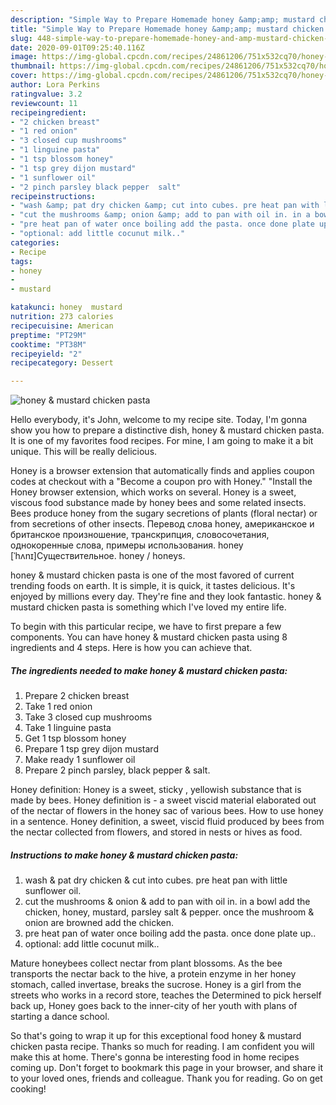 ```yaml
---
description: "Simple Way to Prepare Homemade honey &amp;amp; mustard chicken pasta"
title: "Simple Way to Prepare Homemade honey &amp;amp; mustard chicken pasta"
slug: 448-simple-way-to-prepare-homemade-honey-and-amp-mustard-chicken-pasta
date: 2020-09-01T09:25:40.116Z
image: https://img-global.cpcdn.com/recipes/24861206/751x532cq70/honey-mustard-chicken-pasta-recipe-main-photo.jpg
thumbnail: https://img-global.cpcdn.com/recipes/24861206/751x532cq70/honey-mustard-chicken-pasta-recipe-main-photo.jpg
cover: https://img-global.cpcdn.com/recipes/24861206/751x532cq70/honey-mustard-chicken-pasta-recipe-main-photo.jpg
author: Lora Perkins
ratingvalue: 3.2
reviewcount: 11
recipeingredient:
- "2 chicken breast"
- "1 red onion"
- "3 closed cup mushrooms"
- "1 linguine pasta"
- "1 tsp blossom honey"
- "1 tsp grey dijon mustard"
- "1 sunflower oil"
- "2 pinch parsley black pepper  salt"
recipeinstructions:
- "wash &amp; pat dry chicken &amp; cut into cubes. pre heat pan with little sunflower oil."
- "cut the mushrooms &amp; onion &amp; add to pan with oil in. in a bowl add the chicken, honey, mustard, parsley salt &amp; pepper. once the mushroom &amp; onion are browned add the chicken."
- "pre heat pan of water once boiling add the pasta. once done plate up.."
- "optional: add little cocunut milk.."
categories:
- Recipe
tags:
- honey
- 
- mustard

katakunci: honey  mustard 
nutrition: 273 calories
recipecuisine: American
preptime: "PT29M"
cooktime: "PT38M"
recipeyield: "2"
recipecategory: Dessert

---
```



![honey &amp; mustard chicken pasta](https://img-global.cpcdn.com/recipes/24861206/751x532cq70/honey-mustard-chicken-pasta-recipe-main-photo.jpg)

Hello everybody, it's John, welcome to my recipe site. Today, I'm gonna show you how to prepare a distinctive dish, honey &amp; mustard chicken pasta. It is one of my favorites food recipes. For mine, I am going to make it a bit unique. This will be really delicious.

Honey is a browser extension that automatically finds and applies coupon codes at checkout with a &#34;Become a coupon pro with Honey.&#34; &#34;Install the Honey browser extension, which works on several. Honey is a sweet, viscous food substance made by honey bees and some related insects. Bees produce honey from the sugary secretions of plants (floral nectar) or from secretions of other insects. Перевод слова honey, американское и британское произношение, транскрипция, словосочетания, однокоренные слова, примеры использования. honey [ˈhʌnɪ]Существительное. honey / honeys.

honey &amp; mustard chicken pasta is one of the most favored of current trending foods on earth. It is simple, it is quick, it tastes delicious. It's enjoyed by millions every day. They're fine and they look fantastic. honey &amp; mustard chicken pasta is something which I've loved my entire life.


To begin with this particular recipe, we have to first prepare a few components. You can have honey &amp; mustard chicken pasta using 8 ingredients and 4 steps. Here is how you can achieve that.

<!--inarticleads1-->

##### The ingredients needed to make honey &amp; mustard chicken pasta:

1. Prepare 2 chicken breast
1. Take 1 red onion
1. Take 3 closed cup mushrooms
1. Take 1 linguine pasta
1. Get 1 tsp blossom honey
1. Prepare 1 tsp grey dijon mustard
1. Make ready 1 sunflower oil
1. Prepare 2 pinch parsley, black pepper &amp; salt.


Honey definition: Honey is a sweet, sticky , yellowish substance that is made by bees. Honey definition is - a sweet viscid material elaborated out of the nectar of flowers in the honey sac of various bees. How to use honey in a sentence. Honey definition, a sweet, viscid fluid produced by bees from the nectar collected from flowers, and stored in nests or hives as food. 

<!--inarticleads2-->

##### Instructions to make honey &amp; mustard chicken pasta:

1. wash &amp; pat dry chicken &amp; cut into cubes. pre heat pan with little sunflower oil.
1. cut the mushrooms &amp; onion &amp; add to pan with oil in. in a bowl add the chicken, honey, mustard, parsley salt &amp; pepper. once the mushroom &amp; onion are browned add the chicken.
1. pre heat pan of water once boiling add the pasta. once done plate up..
1. optional: add little cocunut milk..


Mature honeybees collect nectar from plant blossoms. As the bee transports the nectar back to the hive, a protein enzyme in her honey stomach, called invertase, breaks the sucrose. Honey is a girl from the streets who works in a record store, teaches the Determined to pick herself back up, Honey goes back to the inner-city of her youth with plans of starting a dance school. 

So that's going to wrap it up for this exceptional food honey &amp; mustard chicken pasta recipe. Thanks so much for reading. I am confident you will make this at home. There's gonna be interesting food in home recipes coming up. Don't forget to bookmark this page in your browser, and share it to your loved ones, friends and colleague. Thank you for reading. Go on get cooking!

